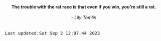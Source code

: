 
<div align="center"><b><span>The trouble with the rat race is that even if you win, you're still a rat.</span></b><br><br><i> - Lily Tomlin</i></div>
<br><br><kbd>Last updated:Sat Sep  2 12:07:44 2023</kbd>
